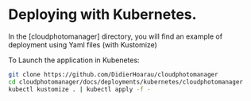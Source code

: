# Deploying with Kubernetes.

In the [cloudphotomanager] directory, you will find an example of deployment using Yaml files (with Kustomize)

To Launch the application in Kubenetes:

```bash
git clone https://github.com/DidierHoarau/cloudphotomanager
cd cloudphotomanager/docs/deployments/kubernetes/cloudphotomanager
kubectl kustomize . | kubectl apply -f -
```
